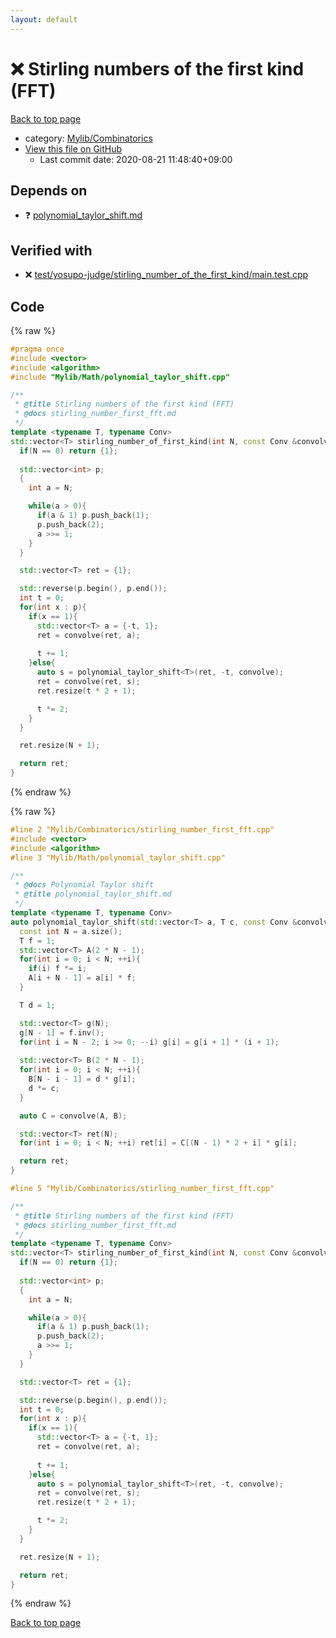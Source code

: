 ```yaml
---
layout: default
---
```


<!-- mathjax config similar to math.stackexchange -->
<script type="text/javascript" async
  src="https://cdnjs.cloudflare.com/ajax/libs/mathjax/2.7.5/MathJax.js?config=TeX-MML-AM_CHTML">
</script>
<script type="text/x-mathjax-config">
  MathJax.Hub.Config({
    TeX: { equationNumbers: { autoNumber: "AMS" }},
    tex2jax: {
      inlineMath: [ ['$','$'] ],
      processEscapes: true
    },
    "HTML-CSS": { matchFontHeight: false },
    displayAlign: "left",
    displayIndent: "2em"
  });
</script>

<script type="text/javascript" src="https://cdnjs.cloudflare.com/ajax/libs/jquery/3.4.1/jquery.min.js"></script>
<script src="https://cdn.jsdelivr.net/npm/jquery-balloon-js@1.1.2/jquery.balloon.min.js" integrity="sha256-ZEYs9VrgAeNuPvs15E39OsyOJaIkXEEt10fzxJ20+2I=" crossorigin="anonymous"></script>
<script type="text/javascript" src="../../../assets/js/copy-button.js"></script>
<link rel="stylesheet" href="../../../assets/css/copy-button.css" />


# :x: Stirling numbers of the first kind (FFT)

<a href="../../../index.html">Back to top page</a>

* category: <a href="../../../index.html#8fcb53b240254087f9d87015c4533bd0">Mylib/Combinatorics</a>
* <a href="{{ site.github.repository_url }}/blob/master/Mylib/Combinatorics/stirling_number_first_fft.cpp">View this file on GitHub</a>
    - Last commit date: 2020-08-21 11:48:40+09:00




## Depends on

* :question: <a href="../Math/polynomial_taylor_shift.cpp.html">polynomial_taylor_shift.md</a>


## Verified with

* :x: <a href="../../../verify/test/yosupo-judge/stirling_number_of_the_first_kind/main.test.cpp.html">test/yosupo-judge/stirling_number_of_the_first_kind/main.test.cpp</a>


## Code

<a id="unbundled"></a>
{% raw %}
```cpp
#pragma once
#include <vector>
#include <algorithm>
#include "Mylib/Math/polynomial_taylor_shift.cpp"

/**
 * @title Stirling numbers of the first kind (FFT)
 * @docs stirling_number_first_fft.md
 */
template <typename T, typename Conv>
std::vector<T> stirling_number_of_first_kind(int N, const Conv &convolve){
  if(N == 0) return {1};
  
  std::vector<int> p;
  {
    int a = N;

    while(a > 0){
      if(a & 1) p.push_back(1);
      p.push_back(2);
      a >>= 1;
    }
  }

  std::vector<T> ret = {1};

  std::reverse(p.begin(), p.end());
  int t = 0;
  for(int x : p){
    if(x == 1){
      std::vector<T> a = {-t, 1};
      ret = convolve(ret, a);
      
      t += 1;
    }else{
      auto s = polynomial_taylor_shift<T>(ret, -t, convolve);
      ret = convolve(ret, s);
      ret.resize(t * 2 + 1);

      t *= 2;
    }
  }

  ret.resize(N + 1);

  return ret;
}

```
{% endraw %}

<a id="bundled"></a>
{% raw %}
```cpp
#line 2 "Mylib/Combinatorics/stirling_number_first_fft.cpp"
#include <vector>
#include <algorithm>
#line 3 "Mylib/Math/polynomial_taylor_shift.cpp"

/**
 * @docs Polynomial Taylor shift
 * @title polynomial_taylor_shift.md
 */
template <typename T, typename Conv>
auto polynomial_taylor_shift(std::vector<T> a, T c, const Conv &convolve){
  const int N = a.size();
  T f = 1;
  std::vector<T> A(2 * N - 1);
  for(int i = 0; i < N; ++i){
    if(i) f *= i;
    A[i + N - 1] = a[i] * f;
  }

  T d = 1;

  std::vector<T> g(N);
  g[N - 1] = f.inv();
  for(int i = N - 2; i >= 0; --i) g[i] = g[i + 1] * (i + 1);
  
  std::vector<T> B(2 * N - 1);
  for(int i = 0; i < N; ++i){
    B[N - i - 1] = d * g[i];
    d *= c;
  }

  auto C = convolve(A, B);

  std::vector<T> ret(N);
  for(int i = 0; i < N; ++i) ret[i] = C[(N - 1) * 2 + i] * g[i];

  return ret;
}

#line 5 "Mylib/Combinatorics/stirling_number_first_fft.cpp"

/**
 * @title Stirling numbers of the first kind (FFT)
 * @docs stirling_number_first_fft.md
 */
template <typename T, typename Conv>
std::vector<T> stirling_number_of_first_kind(int N, const Conv &convolve){
  if(N == 0) return {1};
  
  std::vector<int> p;
  {
    int a = N;

    while(a > 0){
      if(a & 1) p.push_back(1);
      p.push_back(2);
      a >>= 1;
    }
  }

  std::vector<T> ret = {1};

  std::reverse(p.begin(), p.end());
  int t = 0;
  for(int x : p){
    if(x == 1){
      std::vector<T> a = {-t, 1};
      ret = convolve(ret, a);
      
      t += 1;
    }else{
      auto s = polynomial_taylor_shift<T>(ret, -t, convolve);
      ret = convolve(ret, s);
      ret.resize(t * 2 + 1);

      t *= 2;
    }
  }

  ret.resize(N + 1);

  return ret;
}

```
{% endraw %}

<a href="../../../index.html">Back to top page</a>

